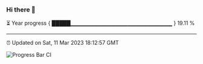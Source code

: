 ### Hi there 👋

⏳ Year progress { █████▁▁▁▁▁▁▁▁▁▁▁▁▁▁▁▁▁▁▁▁▁▁▁▁▁ } 19.11 %

---

⏰ Updated on Sat, 11 Mar 2023 18:12:57 GMT

![Progress Bar CI](https://github.com/liununu/liununu/workflows/Progress%20Bar%20CI/badge.svg)
